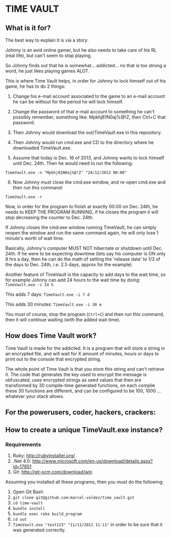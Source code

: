 # TIME VAULT

What is it for?
---------------
The best way to explain it is via a story:

Johnny is an avid online gamer, but he also needs to take care of his RL (real life), but can't seem to stop playing.

So Johnny finds out that he is somewhat... addicted... no that is too strong a word, he just likes playing games ALOT.

This is where Time Vault helps, in order for Johnny to lock himself out of his game, he has to do 2 things:

1. Change his e-mail account associated to the game to an e-mail account he can be without for the period he will lock himself.

2. Change the password of that e-mail account to something he can't possibly remember, something like: Mpkhj81N0aj%@!Z, then Ctrl+C that password.

3. Then Johnny would download the out/TimeVault.exe in this repository.

4. Then Johnny would run cmd.exe and CD to the directory where he downloaded TimeVault.exe.

5. Assume that today is Dec. 16 of 2013, and Johnny wants to lock himself until Dec. 24th. Then he would need to run the following:

`TimeVault.exe -n "Mpkhj81N0aj%@!Z" "24/12/2013 00:00"`

6. Now Johnny must close the cmd.exe window, and re-open cmd.exe and then run this command:

`TimeVault.exe -r`

Now, in order for the program to finish at exactly 00:00 on Dec. 24th, he needs to KEEP THE PROGRAM RUNNING, if he closes the program it will stop decreasing the counter to Dec. 24th.

If Johnny closes the cmd.exe window running TimeVault, he can simply reopen the window and run the same command again, he will only lose 1 minute's worth of wait time.

Basically, Johnny's computer MUST NOT hibernate or shutdown until Dec. 24th. If he were to be expecting downtime (lets say his computer is ON only 8 hrs a day, then he can do the math of setting the 'release date' to 1/3 of the days to Dec. 24th, i.e. 2.5 days, approx for the example)

Another feature of TimeVault is the capacity to add days to the wait time, so for example Johnny can add 24 hours to the wait time by doing: 
`TimeVault.exe -i 24 h`

This adds 7 days: `TimeVault.exe -i 7 d`

This adds 30 minutes: `TimeVault.exe -i 30 m`
 
You must of course, stop the program (`Ctrl+C`) and then run this command, then it will continue waiting (with the added wait time).



How does Time Vault work?
-------------------------
Time Vault is made for the addicted. It is a program that will store a string in an encrypted file, and will wait for X amount of minutes, hours or days to print out to the console that encrypted string.

The whole point of Time Vault is that you store this string and can't retrieve it. The code that generates the key used to encrypt the message is obfuscated, uses encrypted strings as seed values that then are transformed by 30 compile-time generated functions, on each compile these 30 functions are different, and can be configured to be 100, 1000 ... whatever your stack allows.

## For the powerusers, coder, hackers, crackers: 

How to create a unique TimeVault.exe instance?
----------------------------------------------

### Requirements
1. Ruby: http://rubyinstaller.org/
2. .Net 4.0: http://www.microsoft.com/en-us/download/details.aspx?id=17851
3. Git: http://git-scm.com/download/win

Assuming you installed all these programs, then you must do the following:

1. Open Git Bash
2. `git clone git@github.com:marcel-valdez/time_vault.git`
3. `cd time-vault`
4. `bundle install`
5. `bundle exec rake build_program`
6. `cd out`
7. `TimeVault.exe "test123" "11/11/2011 11:11"` in order to be sure that it was generated correctly.
 
